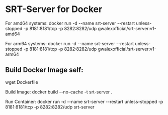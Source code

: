 # SRT-Server for Docker

For amd64 systems: docker run -d --name srt-server --restart unless-stopped -p 8181:8181/tcp -p 8282:8282/udp gwalexofficial/srt-server:v1-amd64

For arm64 systems: docker run -d --name srt-server --restart unless-stopped -p 8181:8181/tcp -p 8282:8282/udp gwalexofficial/srt-server:v1-arm64


## Build Docker Image self:

wget Dockerfile

Build Image: docker build --no-cache -t srt-server .

Run Container: docker run -d --name srt-server --restart unless-stopped -p 8181:8181/tcp -p 8282:8282/udp srt-server
